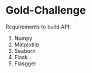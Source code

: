 # Gold-Challenge
Requirements to build API:
1. Numpy
2. Matplotlib
3. Seaborn
4. Flask
5. Flasgger

